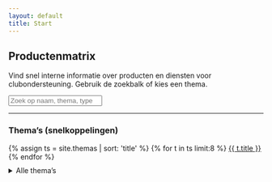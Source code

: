```yaml
---
layout: default
title: Start
---
```


<section class="hero">
  <h1>Productenmatrix</h1>
  <p>Vind snel interne informatie over producten en diensten voor clubondersteuning. Gebruik de zoekbalk of kies een thema.</p>
  <div class="search-wrap">
    <input id="globalSearch" type="search" placeholder="Zoek op naam, thema, type of tags…">
  </div>
</section>

<div id="globalResults" class="grid" style="margin-top:12px"></div>

<hr>

### Thema’s (snelkoppelingen)
<div class="theme-grid">
  {% assign ts = site.themas | sort: 'title' %}
  {% for t in ts limit:8 %}
    <a class="btn-theme" href="{{ t.url | relative_url }}">{{ t.title }}</a>
  {% endfor %}
</div>

<details style="margin-top:10px">
  <summary>Alle thema’s</summary>
  <ul>
    {% assign ts = site.themas | sort: 'title' %}
    {% for t in ts %}
      <li><a href="{{ t.url | relative_url }}">{{ t.title }}</a></li>
    {% endfor %}
  </ul>
</details>
